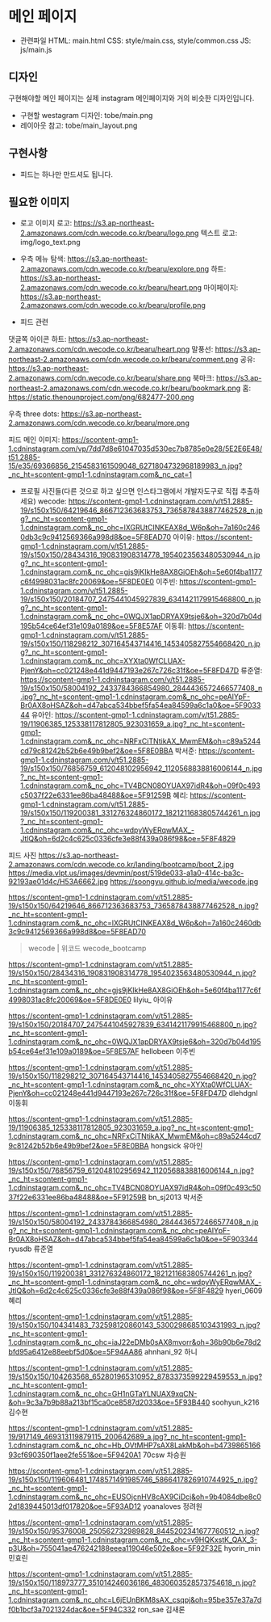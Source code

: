 # 메인 페이지

- 관련파일
HTML: main.html
CSS: style/main.css, style/common.css
JS: js/main.js

## 디자인
구현해야할 메인 페이지는 실제 instagram 메인페이지와 거의 비슷한 디자인입니다.

- 구현할 westagram 디자인: tobe/main.png
- 레이아웃 참고: tobe/main_layout.png

## 구현사항
- 피드는 하나만 만드셔도 됩니다.

## 필요한 이미지

- 로고
이미지 로고: https://s3.ap-northeast-2.amazonaws.com/cdn.wecode.co.kr/bearu/logo.png
텍스트 로고: img/logo_text.png


- 우측 메뉴
탐색: https://s3.ap-northeast-2.amazonaws.com/cdn.wecode.co.kr/bearu/explore.png
하트: https://s3.ap-northeast-2.amazonaws.com/cdn.wecode.co.kr/bearu/heart.png
마이페이지: https://s3.ap-northeast-2.amazonaws.com/cdn.wecode.co.kr/bearu/profile.png

- 피드 관련

댓글쪽 아이콘
하트: https://s3.ap-northeast-2.amazonaws.com/cdn.wecode.co.kr/bearu/heart.png
말풍선: https://s3.ap-northeast-2.amazonaws.com/cdn.wecode.co.kr/bearu/comment.png
공유: https://s3.ap-northeast-2.amazonaws.com/cdn.wecode.co.kr/bearu/share.png
북마크: https://s3.ap-northeast-2.amazonaws.com/cdn.wecode.co.kr/bearu/bookmark.png
홈: https://static.thenounproject.com/png/682477-200.png


우측 three dots: https://s3.ap-northeast-2.amazonaws.com/cdn.wecode.co.kr/bearu/more.png

피드 메인 이미지: https://scontent-gmp1-1.cdninstagram.com/vp/7dd7d8e61047035d530ec7b8785e0e28/5E2E6E48/t51.2885-15/e35/69366856_2154583161509048_6271804732968189983_n.jpg?_nc_ht=scontent-gmp1-1.cdninstagram.com&_nc_cat=1

- 프로필 사진들(다른 것으로 하고 싶으면 인스타그램에서 개발자도구로 직접 추출하세요)
wecode: https://scontent-gmp1-1.cdninstagram.com/v/t51.2885-19/s150x150/64219646_866712363683753_7365878438877462528_n.jpg?_nc_ht=scontent-gmp1-1.cdninstagram.com&_nc_ohc=lXGRUtCINKEAX8d_W6p&oh=7a160c2460db3c9c9412569366a998d8&oe=5F8EAD70
아이유: https://scontent-gmp1-1.cdninstagram.com/v/t51.2885-19/s150x150/28434316_190831908314778_1954023563480530944_n.jpg?_nc_ht=scontent-gmp1-1.cdninstagram.com&_nc_ohc=gjs9jKIkHe8AX8GiOEh&oh=5e60f4ba1177c6f4998031ac8fc20069&oe=5F8DE0E0
이주빈: https://scontent-gmp1-1.cdninstagram.com/v/t51.2885-19/s150x150/20184707_2475441045927839_6341421179915468800_n.jpg?_nc_ht=scontent-gmp1-1.cdninstagram.com&_nc_ohc=0WQJX1apDRYAX9tsje6&oh=320d7b04d195b54ce64ef31e109a0189&oe=5F8E57AF
이동휘: https://scontent-gmp1-1.cdninstagram.com/v/t51.2885-19/s150x150/118298212_307164543714416_1453405827554668420_n.jpg?_nc_ht=scontent-gmp1-1.cdninstagram.com&_nc_ohc=XYXta0WfCLUAX-PjenY&oh=cc021248e441d9447193e267c726c31f&oe=5F8FD47D
류준열: https://scontent-gmp1-1.cdninstagram.com/v/t51.2885-19/s150x150/58004192_2433784366854980_2844436572466577408_n.jpg?_nc_ht=scontent-gmp1-1.cdninstagram.com&_nc_ohc=peAlYpF-Br0AX8oHSAZ&oh=d47abca534bbef5fa54ea84599a6c1a0&oe=5F903344
유아인: https://scontent-gmp1-1.cdninstagram.com/v/t51.2885-19/11906385_125338117812805_923031659_a.jpg?_nc_ht=scontent-gmp1-1.cdninstagram.com&_nc_ohc=NRFxCiTNtikAX_MwmEM&oh=c89a5244cd79c81242b52b6e49b9bef2&oe=5F8E0BBA
박서준: https://scontent-gmp1-1.cdninstagram.com/v/t51.2885-19/s150x150/76856759_612048102956942_1120568838816006144_n.jpg?_nc_ht=scontent-gmp1-1.cdninstagram.com&_nc_ohc=TV4BCN08OYUAX97idR4&oh=09f0c493c5037f22e6331ee86ba48488&oe=5F91259B
혜리: https://scontent-gmp1-1.cdninstagram.com/v/t51.2885-19/s150x150/119200381_331276324860172_1821211683805744261_n.jpg?_nc_ht=scontent-gmp1-1.cdninstagram.com&_nc_ohc=wdpyWyERqwMAX_-JtlQ&oh=6d2c4c625c0336cfe3e88f439a086f98&oe=5F8F4829



피드 사진
https://s3.ap-northeast-2.amazonaws.com/cdn.wecode.co.kr/landing/bootcamp/boot_2.jpg
https://media.vlpt.us/images/devmin/post/519de033-a1a0-414c-ba3c-92193ae01d4c/H53A6662.jpg
https://soongyu.github.io/media/wecode.jpg


<!-- ######### 계정 ######### -->

https://scontent-gmp1-1.cdninstagram.com/v/t51.2885-19/s150x150/64219646_866712363683753_7365878438877462528_n.jpg?_nc_ht=scontent-gmp1-1.cdninstagram.com&_nc_ohc=lXGRUtCINKEAX8d_W6p&oh=7a160c2460db3c9c9412569366a998d8&oe=5F8EAD70
>wecode | 위코드
wecode_bootcamp

https://scontent-gmp1-1.cdninstagram.com/v/t51.2885-19/s150x150/28434316_190831908314778_1954023563480530944_n.jpg?_nc_ht=scontent-gmp1-1.cdninstagram.com&_nc_ohc=gjs9jKIkHe8AX8GiOEh&oh=5e60f4ba1177c6f4998031ac8fc20069&oe=5F8DE0E0
lilyiu_
아이유

https://scontent-gmp1-1.cdninstagram.com/v/t51.2885-19/s150x150/20184707_2475441045927839_6341421179915468800_n.jpg?_nc_ht=scontent-gmp1-1.cdninstagram.com&_nc_ohc=0WQJX1apDRYAX9tsje6&oh=320d7b04d195b54ce64ef31e109a0189&oe=5F8E57AF
hellobeen
이주빈

https://scontent-gmp1-1.cdninstagram.com/v/t51.2885-19/s150x150/118298212_307164543714416_1453405827554668420_n.jpg?_nc_ht=scontent-gmp1-1.cdninstagram.com&_nc_ohc=XYXta0WfCLUAX-PjenY&oh=cc021248e441d9447193e267c726c31f&oe=5F8FD47D
dlehdgnl
이동휘

https://scontent-gmp1-1.cdninstagram.com/v/t51.2885-19/11906385_125338117812805_923031659_a.jpg?_nc_ht=scontent-gmp1-1.cdninstagram.com&_nc_ohc=NRFxCiTNtikAX_MwmEM&oh=c89a5244cd79c81242b52b6e49b9bef2&oe=5F8E0BBA
hongsick
유아인

https://scontent-gmp1-1.cdninstagram.com/v/t51.2885-19/s150x150/76856759_612048102956942_1120568838816006144_n.jpg?_nc_ht=scontent-gmp1-1.cdninstagram.com&_nc_ohc=TV4BCN08OYUAX97idR4&oh=09f0c493c5037f22e6331ee86ba48488&oe=5F91259B
bn_sj2013
박서준

https://scontent-gmp1-1.cdninstagram.com/v/t51.2885-19/s150x150/58004192_2433784366854980_2844436572466577408_n.jpg?_nc_ht=scontent-gmp1-1.cdninstagram.com&_nc_ohc=peAlYpF-Br0AX8oHSAZ&oh=d47abca534bbef5fa54ea84599a6c1a0&oe=5F903344
ryusdb
류준열

https://scontent-gmp1-1.cdninstagram.com/v/t51.2885-19/s150x150/119200381_331276324860172_1821211683805744261_n.jpg?_nc_ht=scontent-gmp1-1.cdninstagram.com&_nc_ohc=wdpyWyERqwMAX_-JtlQ&oh=6d2c4c625c0336cfe3e88f439a086f98&oe=5F8F4829
hyeri_0609
혜리

https://scontent-gmp1-1.cdninstagram.com/v/t51.2885-19/s150x150/104341483_732598120860143_5300298685103431993_n.jpg?_nc_ht=scontent-gmp1-1.cdninstagram.com&_nc_ohc=iaJ22eDMb0sAX8mvorr&oh=36b90b6e78d2bfd95a6412e88eebf5d0&oe=5F94AA86
ahnhani_92
하니

https://scontent-gmp1-1.cdninstagram.com/v/t51.2885-19/s150x150/104263568_652801965310952_8783373599229459553_n.jpg?_nc_ht=scontent-gmp1-1.cdninstagram.com&_nc_ohc=GH1nGTaYLNUAX9xqCN-&oh=9c3a7b9b88a213bf15ca0ce8587d2033&oe=5F93B440
soohyun_k216
김수현

https://scontent-gmp1-1.cdninstagram.com/v/t51.2885-19/917149_469313119879115_200642689_a.jpg?_nc_ht=scontent-gmp1-1.cdninstagram.com&_nc_ohc=Hb_OVtMHP7sAX8LakMb&oh=b473986516693cf690350f1aee2fe551&oe=5F9420A1
70csw
차승원

https://scontent-gmp1-1.cdninstagram.com/v/t51.2885-19/s150x150/119606481_1748571491985746_5866417826910744925_n.jpg?_nc_ht=scontent-gmp1-1.cdninstagram.com&_nc_ohc=EUSOjcnHV8cAX9CiDcj&oh=9b4084dbe8c02d1839445013df017820&oe=5F93AD12
yoanaloves
정려원

https://scontent-gmp1-1.cdninstagram.com/v/t51.2885-19/s150x150/95376008_250562732989828_8445202341677760512_n.jpg?_nc_ht=scontent-gmp1-1.cdninstagram.com&_nc_ohc=v9HQKxstK_QAX_3-p3U&oh=755041ae476242188eeea119046e502e&oe=5F92F32E
hyorin_min
민효린

https://scontent-gmp1-1.cdninstagram.com/v/t51.2885-19/s150x150/118973777_351014246036186_4830603528573754618_n.jpg?_nc_ht=scontent-gmp1-1.cdninstagram.com&_nc_ohc=L6jEUnBKM8sAX_csqpj&oh=95be357e37a7df0b1bcf3a7021324dac&oe=5F94C332
ron_sae
김새론


